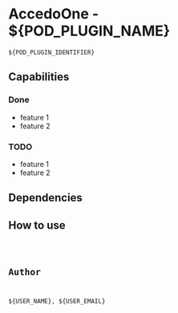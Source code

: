 # AccedoOne - ${POD_PLUGIN_NAME}

`${POD_PLUGIN_IDENTIFIER}`

<Description>

## Capabilities

### Done
- feature 1
- feature 2

### TODO
- feature 1
- feature 2

## Dependencies
<Framework Dependencies>

## How to use

<Code snippet>

## Author

${USER_NAME}, ${USER_EMAIL}

